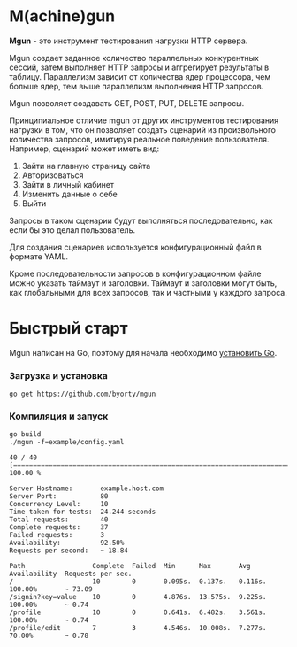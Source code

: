 # M(achine)gun

**Mgun** - это инструмент тестирования нагрузки HTTP сервера.

Mgun создает заданное количество параллельных конкурентных сессий, затем выполняет HTTP запросы и аггрегирует результаты в таблицу.
Параллелизм зависит от количества ядер процессора, чем больше ядер, тем выше параллелизм выполнения HTTP запросов.

Mgun позволяет создавать GET, POST, PUT, DELETE запросы.

Принципиальное отличие mgun от других инструментов тестирования нагрузки в том,
что он позволяет создать сценарий из произвольного количества запросов, имитируя реальное поведение пользователя.
Например, сценарий может иметь вид:

1. Зайти на главную страницу сайта
2. Авторизоваться
3. Зайти в личный кабинет
4. Изменить данные о себе
5. Выйти

Запросы в таком сценарии будут выполняться последовательно, как если бы это делал пользователь.

Для создания сценариев используется конфигурационный файл в формате YAML.

Кроме последовательности запросов в конфигурационном файле можно указать таймаут и заголовки.
Таймаут и заголовки могут быть, как глобальными для всех запросов, так и частными у каждого запроса.

# Быстрый старт

Mgun написан на Go, поэтому для начала необходимо [установить Go](http://golang.org/doc/install).

### Загрузка и установка

    go get https://github.com/byorty/mgun

### Компиляция и запуск

    go build
    ./mgun -f=example/config.yaml

    40 / 40 [=================================================================================================] 100.00 %

    Server Hostname:       example.host.com
    Server Port:           80
    Concurrency Level:     10
    Time taken for tests:  24.244 seconds
    Total requests:        40
    Complete requests:     37
    Failed requests:       3
    Availability:          92.50%
    Requests per second:   ~ 18.84

    Path                 Complete  Failed  Min      Max       Avg      Availability  Requests per sec.
    /                    10        0       0.095s.  0.137s.   0.116s.  100.00%       ~ 73.09
    /signin?key=value    10        0       4.876s.  13.575s.  9.225s.  100.00%       ~ 0.74
    /profile             10        0       0.641s.  6.482s.   3.561s.  100.00%       ~ 0.74
    /profile/edit        7         3       4.546s.  10.008s.  7.277s.  70.00%        ~ 0.78




